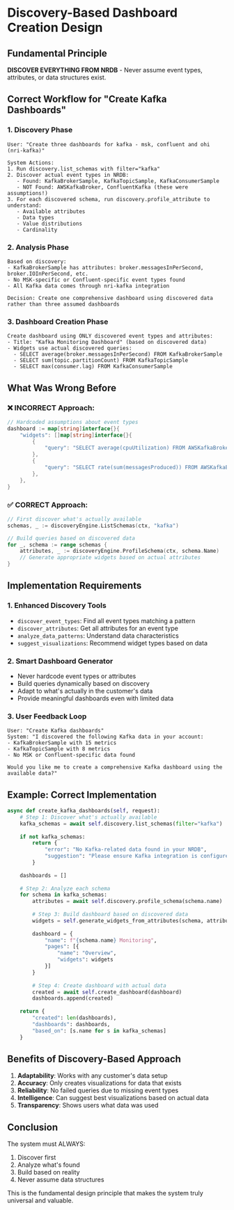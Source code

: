 # Discovery-Based Dashboard Creation Design

## Fundamental Principle
**DISCOVER EVERYTHING FROM NRDB** - Never assume event types, attributes, or data structures exist.

## Correct Workflow for "Create Kafka Dashboards"

### 1. Discovery Phase
```
User: "Create three dashboards for kafka - msk, confluent and ohi (nri-kafka)"

System Actions:
1. Run discovery.list_schemas with filter="kafka"
2. Discover actual event types in NRDB:
   - Found: KafkaBrokerSample, KafkaTopicSample, KafkaConsumerSample
   - NOT Found: AWSKafkaBroker, ConfluentKafka (these were assumptions!)
3. For each discovered schema, run discovery.profile_attribute to understand:
   - Available attributes
   - Data types
   - Value distributions
   - Cardinality
```

### 2. Analysis Phase
```
Based on discovery:
- KafkaBrokerSample has attributes: broker.messagesInPerSecond, broker.IOInPerSecond, etc.
- No MSK-specific or Confluent-specific event types found
- All Kafka data comes through nri-kafka integration

Decision: Create one comprehensive dashboard using discovered data rather than three assumed dashboards
```

### 3. Dashboard Creation Phase
```
Create dashboard using ONLY discovered event types and attributes:
- Title: "Kafka Monitoring Dashboard" (based on discovered data)
- Widgets use actual discovered queries:
  - SELECT average(broker.messagesInPerSecond) FROM KafkaBrokerSample
  - SELECT sum(topic.partitionCount) FROM KafkaTopicSample
  - SELECT max(consumer.lag) FROM KafkaConsumerSample
```

## What Was Wrong Before

### ❌ INCORRECT Approach:
```go
// Hardcoded assumptions about event types
dashboard := map[string]interface{}{
    "widgets": []map[string]interface{}{
        {
            "query": "SELECT average(cpuUtilization) FROM AWSKafkaBroker", // ASSUMED!
        },
        {
            "query": "SELECT rate(sum(messagesProduced)) FROM AWSKafkaBroker", // ASSUMED!
        },
    },
}
```

### ✅ CORRECT Approach:
```go
// First discover what's actually available
schemas, _ := discoveryEngine.ListSchemas(ctx, "kafka")

// Build queries based on discovered data
for _, schema := range schemas {
    attributes, _ := discoveryEngine.ProfileSchema(ctx, schema.Name)
    // Generate appropriate widgets based on actual attributes
}
```

## Implementation Requirements

### 1. Enhanced Discovery Tools
- `discover_event_types`: Find all event types matching a pattern
- `discover_attributes`: Get all attributes for an event type
- `analyze_data_patterns`: Understand data characteristics
- `suggest_visualizations`: Recommend widget types based on data

### 2. Smart Dashboard Generator
- Never hardcode event types or attributes
- Build queries dynamically based on discovery
- Adapt to what's actually in the customer's data
- Provide meaningful dashboards even with limited data

### 3. User Feedback Loop
```
User: "Create Kafka dashboards"
System: "I discovered the following Kafka data in your account:
- KafkaBrokerSample with 15 metrics
- KafkaTopicSample with 8 metrics
- No MSK or Confluent-specific data found

Would you like me to create a comprehensive Kafka dashboard using the available data?"
```

## Example: Correct Implementation

```python
async def create_kafka_dashboards(self, request):
    # Step 1: Discover what's actually available
    kafka_schemas = await self.discovery.list_schemas(filter="kafka")
    
    if not kafka_schemas:
        return {
            "error": "No Kafka-related data found in your NRDB",
            "suggestion": "Please ensure Kafka integration is configured"
        }
    
    dashboards = []
    
    # Step 2: Analyze each schema
    for schema in kafka_schemas:
        attributes = await self.discovery.profile_schema(schema.name)
        
        # Step 3: Build dashboard based on discovered data
        widgets = self.generate_widgets_from_attributes(schema, attributes)
        
        dashboard = {
            "name": f"{schema.name} Monitoring",
            "pages": [{
                "name": "Overview",
                "widgets": widgets
            }]
        }
        
        # Step 4: Create dashboard with actual data
        created = await self.create_dashboard(dashboard)
        dashboards.append(created)
    
    return {
        "created": len(dashboards),
        "dashboards": dashboards,
        "based_on": [s.name for s in kafka_schemas]
    }
```

## Benefits of Discovery-Based Approach

1. **Adaptability**: Works with any customer's data setup
2. **Accuracy**: Only creates visualizations for data that exists
3. **Reliability**: No failed queries due to missing event types
4. **Intelligence**: Can suggest best visualizations based on actual data
5. **Transparency**: Shows users what data was used

## Conclusion

The system must ALWAYS:
1. Discover first
2. Analyze what's found
3. Build based on reality
4. Never assume data structures

This is the fundamental design principle that makes the system truly universal and valuable.